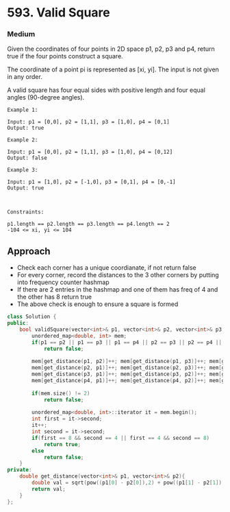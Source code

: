 # 593. Valid Square
### Medium

Given the coordinates of four points in 2D space p1, p2, p3 and p4, return true if the four points construct a square.

The coordinate of a point pi is represented as [xi, yi]. The input is not given in any order.

A valid square has four equal sides with positive length and four equal angles (90-degree angles).


    Example 1:

    Input: p1 = [0,0], p2 = [1,1], p3 = [1,0], p4 = [0,1]
    Output: true

    Example 2:

    Input: p1 = [0,0], p2 = [1,1], p3 = [1,0], p4 = [0,12]
    Output: false

    Example 3:

    Input: p1 = [1,0], p2 = [-1,0], p3 = [0,1], p4 = [0,-1]
    Output: true

    

    Constraints:

    p1.length == p2.length == p3.length == p4.length == 2
    -104 <= xi, yi <= 104

## Approach
* Check each corner has a unique coordianate, if not return false
* For every corner, record the distances to the 3 other corners by putting into frequency counter hashmap
* If there are 2 entries in the hashmap and one of them has freq of 4 and the other has 8 return true
* The above check is enough to ensure a square is formed

```cpp
class Solution {
public:
    bool validSquare(vector<int>& p1, vector<int>& p2, vector<int>& p3, vector<int>& p4) {
        unordered_map<double, int> mem;
        if(p1 == p2 || p1 == p3 || p1 == p4 || p2 == p3 || p2 == p4 || p3 == p4)
            return false;
        
        mem[get_distance(p1, p2)]++; mem[get_distance(p1, p3)]++; mem[get_distance(p1, p4)]++;
        mem[get_distance(p2, p1)]++; mem[get_distance(p2, p3)]++; mem[get_distance(p2, p4)]++;
        mem[get_distance(p3, p1)]++; mem[get_distance(p3, p2)]++; mem[get_distance(p3, p4)]++;
        mem[get_distance(p4, p1)]++; mem[get_distance(p4, p2)]++; mem[get_distance(p4, p3)]++;
        
        if(mem.size() != 2)
            return false;
    
        unordered_map<double, int>::iterator it = mem.begin();
        int first = it->second;
        it++;
        int second = it->second;
        if(first == 8 && second == 4 || first == 4 && second == 8)
            return true;
        else
            return false;
    }
private:
    double get_distance(vector<int>& p1, vector<int>& p2){
        double val = sqrt(pow((p1[0] - p2[0]),2) + pow((p1[1] - p2[1]),2));
        return val;
    }
};
```